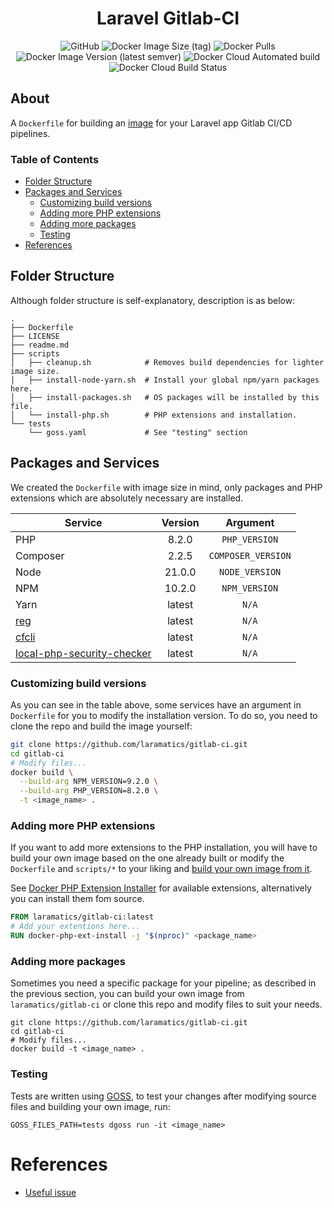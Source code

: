 <div align="center">

# Laravel Gitlab-CI

![GitHub](https://img.shields.io/github/license/laramatics/gitlab-ci)
![Docker Image Size (tag)](https://img.shields.io/docker/image-size/laramatics/gitlab-ci/latest)
![Docker Pulls](https://img.shields.io/docker/pulls/laramatics/gitlab-ci)
![Docker Image Version (latest semver)](https://img.shields.io/docker/v/laramatics/gitlab-ci)
![Docker Cloud Automated build](https://img.shields.io/docker/cloud/automated/laramatics/gitlab-ci)
![Docker Cloud Build Status](https://img.shields.io/docker/cloud/build/laramatics/gitlab-ci)

</div>

## About

A `Dockerfile` for building an [image](https://hub.docker.com/r/laramatics/gitlab-ci)
for your Laravel app Gitlab CI/CD pipelines.

### Table of Contents

- [Folder Structure](#folder-structure)
- [Packages and Services](#packages-and-services)
  - [Customizing build versions](#customizing-build-versions)
  - [Adding more PHP extensions](#adding-more-php-extensions)
  - [Adding more packages](#adding-more-packages)
  - [Testing](#testing)
- [References](#references)

## Folder Structure

Although folder structure is self-explanatory, description is as below:

```
.
├── Dockerfile
├── LICENSE
├── readme.md
├── scripts
│   ├── cleanup.sh            # Removes build dependencies for lighter image size.
│   ├── install-node-yarn.sh  # Install your global npm/yarn packages here.
│   ├── install-packages.sh   # OS packages will be installed by this file.
│   └── install-php.sh        # PHP extensions and installation.
└── tests
    └── goss.yaml             # See "testing" section
```

## Packages and Services

We created the `Dockerfile` with image size in mind, only packages and PHP extensions which are absolutely necessary
are installed.

| Service                                                                            | Version |      Argument      |
| ---------------------------------------------------------------------------------- | :-----: | :----------------: |
| PHP                                                                                |  8.2.0  |   `PHP_VERSION`    |
| Composer                                                                           |  2.2.5  | `COMPOSER_VERSION` |
| Node                                                                               | 21.0.0  |   `NODE_VERSION`   |
| NPM                                                                                | 10.2.0  |   `NPM_VERSION`    |
| Yarn                                                                               | latest  |       `N/A`        |
| [reg](https://github.com/genuinetools/reg)                                         | latest  |       `N/A`        |
| [cfcli](https://github.com/danielpigott/cloudflare-cli)                            | latest  |       `N/A`        |
| [local-php-security-checker](https://github.com/fabpot/local-php-security-checker) | latest  |       `N/A`        |

### Customizing build versions

As you can see in the table above, some services have an argument in `Dockerfile` for you to modify the installation
version.
To do so, you need to clone the repo and build the image yourself:

```bash
git clone https://github.com/laramatics/gitlab-ci.git
cd gitlab-ci
# Modify files...
docker build \
  --build-arg NPM_VERSION=9.2.0 \
  --build-arg PHP_VERSION=8.2.0 \
  -t <image_name> .
```

### Adding more PHP extensions

If you want to add more extensions to the PHP installation, you will have to build your own image based on the one
already built or modify the `Dockerfile` and `scripts/*` to your liking
and [build your own image from it](#adding-more-packages).

See [Docker PHP Extension Installer](https://github.com/mlocati/docker-php-extension-installer)
for available extensions, alternatively you can install them fom source.

```dockerfile
FROM laramatics/gitlab-ci:latest
# Add your extentions here...
RUN docker-php-ext-install -j "$(nproc)" <package_name>
```

### Adding more packages

Sometimes you need a specific package for your pipeline; as described in the previous section, you can build your own
image from `laramatics/gitlab-ci` or clone this repo and modify files to suit your needs.

```shell
git clone https://github.com/laramatics/gitlab-ci.git
cd gitlab-ci
# Modify files...
docker build -t <image_name> .
```

### Testing

Tests are written using [GOSS](https://github.com/aelsabbahy/goss/tree/master/extras/dcgoss), to test your changes after
modifying source files and building your own image, run:

```shell
GOSS_FILES_PATH=tests dgoss run -it <image_name>
```

# References

- [Useful issue](https://github.com/docker-library/php/issues/1049)
